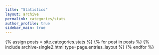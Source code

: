 ```yaml
---
title: "Statistics"
layout: archive
permalink: categories/stats
author_profile: true
sidebar_main: true
---
```



{% assign posts = site.categories.stats %}
{% for post in posts %} {% include archive-single2.html type=page.entries_layout %} {% endfor %}
